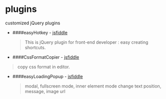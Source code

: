 # plugins
customized jQuery plugins

- ####easyHotkey - [jsfiddle](https://jsfiddle.net/develophil/1mkqfe2h/)
  > This is jQuery plugin for front-end developer : easy creating shortcuts. 

- ####CssFormatCopier - [jsfiddle](https://jsfiddle.net/develophil/zsx1cnL1/)
> copy css format in editor.

- ####easyLoadingPopup - [jsfiddle](https://jsfiddle.net/develophil/rcLf2hz6/)
  >  modal, fullscreen mode, inner element mode change text position, message, image url
